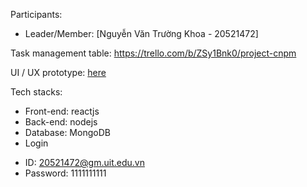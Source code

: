 Participants:

- Leader/Member: [Nguyễn Văn Trường Khoa - 20521472]


Task management table: https://trello.com/b/ZSy1Bnk0/project-cnpm

UI / UX prototype: [here](google.com)

Tech stacks:

- Front-end: reactjs
- Back-end: nodejs
- Database: MongoDB
- Login 
+ ID: 20521472@gm.uit.edu.vn
+ Password: 1111111111
